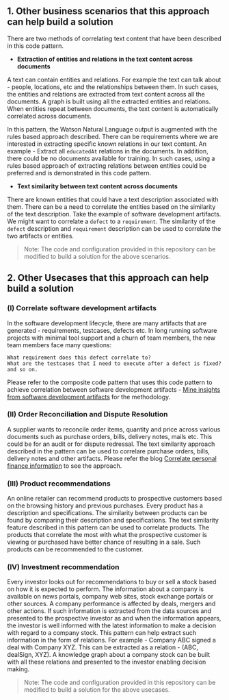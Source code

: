 
## 1. Other business scenarios that this approach can help build a solution 

There are two methods of correlating text content that have been described in this code pattern. 

- **Extraction of entities and relations in the text content across documents**

A text can contain entities and relations. For example the text can talk about - people, locations, etc and the relationships between them. In such cases, the entities and relations are extracted from text content across all the documents. A graph is built using all the extracted entities and relations. When entities repeat between documents, the text content is automatically correlated across documents. 

In this pattern, the Watson Natural Language output is augmented with the rules based approach described. There can be requirements where we are interested in extracting specific *known* relations in our text content. An example - Extract all `educatedAt` relations in the documents. In addition, there could be no documents available for training. In such cases, using a rules based approach of extracting relations between entities could be preferred and is demonstrated in this code pattern.

- **Text similarity between text content across documents**

There are known entities that could have a text description associated with them. There can be a need to correlate the entities based on the similarity of the text description. Take the example of software development artifacts. We might want to correlate a `defect` to a `requirement`. The similarity of the `defect` description and `requirement` description can be used to correlate the two artifacts or entities.

> Note: The code and configuration provided in this repository can be modified to build a solution for the above scenarios. 

## 2. Other Usecases that this approach can help build a solution

### (I) Correlate software development artifacts
 
In the software development lifecycle, there are many artifacts that are generated - requirements, testcases, defects etc. In long running software projects with minimal tool support and a churn of team members, the new team members face many questions:

    What requirement does this defect correlate to?
    What are the testcases that I need to execute after a defect is fixed? and so on.

Please refer to the composite code pattern that uses this code pattern to achieve correlation between software development artifacts - [Mine insights from software development artifacts](https://developer.ibm.com/code/patterns/mine-insights-from-software-development-artifacts/) for the methodology.

### (II) Order Reconciliation and Dispute Resolution  

A supplier wants to reconcile order items, quantity and price across various documents such as purchase orders, bills, delivery notes, mails etc. This could be for an audit or for dispute redressal. The text similarity approach described in the pattern can be used to correlare purchase orders, bills, delivery notes and other artifacts.
Please refer the blog [Correlate personal finance information](https://developer.ibm.com/code/?p=29292&preview=true) to see the approach.

### (III) Product recommendations

An online retailer can recommend products to prospective customers based on the browsing history and previous purchases. Every product has a description and specifications. The similarity between products can be found by comparing their description and specifications. The text similarity feature described in this pattern can be used to correlate products. The products that correlate the most with what the prospective customer is viewing or purchased have better chance of resulting in a sale. Such products can be recommended to the customer.

### (IV) Investment recommendation

Every investor looks out for recommendations to buy or sell a stock based on how it is expected to perform. The information about a company is available on news portals, company web sites, stock exchange portals or other sources. A company performance is affected by deals, mergers and other actions. If such information is extracted from the data sources and presented to the prospective investor as and when the information appears, the investor is well informed with the latest information to make a decision with regard to a company stock. This pattern can help extract such information in the form of relations. For example - Company ABC signed a deal with Company XYZ. This can be extracted as a relation - (ABC, dealSign, XYZ). A knowledge graph about a company stock can be built with all these relations and presented to the investor enabling decision making. 

> Note: The code and configuration provided in this repository can be modified to build a solution for the above usecases.
